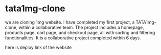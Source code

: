 # tata1mg-clone
we are cloning 1mg website.
I have completed my first project, a TATA1mg-clone, within a collaborative team. The project includes a homepage, products page, cart page, and checkout page, all with sorting and filtering functionalities. It is a collaborative project completed within 6 days.

here is deploy link of the website <a href="https://648b7445ccba720a9e352702--deft-pika-7adc6a.netlify.app/"><a/>
